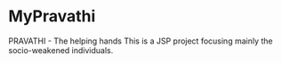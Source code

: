# MyPravathi
PRAVATHI - The helping hands
This is a JSP project focusing mainly the socio-weakened individuals.
